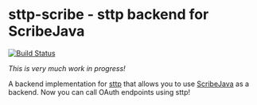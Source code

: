 # sttp-scribe - sttp backend for ScribeJava

[![Build Status](https://img.shields.io/travis/stringbean/sttp-scribe/master.svg)](https://travis-ci.org/stringbean/sttp-scribe)

_This is very much work in progress!_

A backend implementation for [sttp](https://github.com/softwaremill/sttp) that allows you to use
[ScribeJava](https://github.com/scribejava/scribejava) as a backend. Now you can call OAuth endpoints using sttp!
